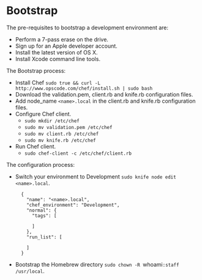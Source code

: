 Bootstrap
=========

The pre-requisites to bootstrap a development environment are:
- Perform a 7-pass erase on the drive.
- Sign up for an Apple developer account.
- Install the latest version of OS X.
- Install Xcode command line tools.

The Bootstrap process:
- Install Chef `sudo true && curl -L http://www.opscode.com/chef/install.sh | sudo bash`
- Download the validation.pem, client.rb and knife.rb configuration files.
- Add node_name `<name>.local` in the client.rb and knife.rb configuration files.
- Configure Chef client.
  - `sudo mkdir /etc/chef`
  - `sudo mv validation.pem /etc/chef`
  - `sudo mv client.rb /etc/chef`
  - `sudo mv knife.rb /etc/chef`
- Run Chef client.
  - `sudo chef-client -c /etc/chef/client.rb`

The configuration process:
- Switch your environment to Development `sudo knife node edit <name>.local`.

  ```
    {
      "name": "<name>.local",
      "chef_environment": "Development",
      "normal": {
        "tags": [

        ]
      },
      "run_list": [

      ]
    }
  ```
  
- Bootstrap the Homebrew directory `sudo chown -R `whoami`:staff /usr/local`.